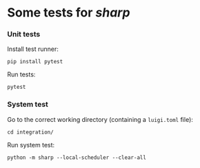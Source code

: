 # Some tests for _sharp_

### Unit tests
Install test runner:
```
pip install pytest
```

Run tests:
```
pytest
```


### System test

Go to the correct working directory (containing a `luigi.toml` file):
```
cd integration/
```

Run system test:
```
python -m sharp --local-scheduler --clear-all
```
